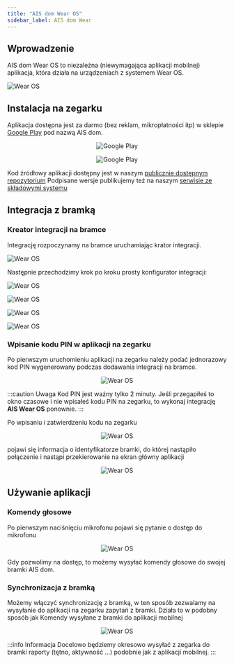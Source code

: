 ```yaml
---
title: "AIS dom Wear OS"
sidebar_label: AIS dom Wear
---
```



## Wprowadzenie

AIS dom Wear OS to niezależna (niewymagająca aplikacji mobilnej) aplikacja, która działa na urządzeniach z systemem Wear OS.


![Wear OS](/img/en/blog/202009/wear_os_1.jpeg)


## Instalacja na zegarku

Aplikacja dostępna jest za darmo (bez reklam, mikropłatności itp) w sklepie [Google Play](https://play.google.com/store/apps/details?id=pl.sviete.dom) pod nazwą AIS dom.
<center>

![Google Play](/img/en/frontend/barcode_go_to_apk_in_google_play.png)

![Google Play](/img/main/google-play-badge.png)

</center>

Kod źródłowy aplikacji dostępny jest w naszym [publicznie dostępnym repozytorium](https://github.com/sviete/AIS-dom-wear)
Podpisane wersje publikujemy też na naszym [serwisie ze składowymi systemu](https://powiedz.co/ota/)



## Integracja z bramką


### Kreator integracji na bramce

Integrację rozpoczynamy na bramce uruchamiając krator integracji.


![Wear OS](/img/en/frontend/wear_os_wiz_1.png)

Następnie przechodzimy krok po kroku prosty konfigurator integracji:

![Wear OS](/img/en/frontend/wear_os_wiz_2.png)

![Wear OS](/img/en/frontend/wear_os_wiz_3.png)

![Wear OS](/img/en/frontend/wear_os_wiz_4.png)

![Wear OS](/img/en/frontend/wear_os_wiz_5.png)

### Wpisanie kodu PIN w aplikacji na zegarku


Po pierwszym uruchomieniu aplikacji na zegarku należy podać jednorazowy kod PIN wygenerowany podczas dodawania integracji na bramce.

<center>

![Wear OS](/img/en/frontend/wear_os_wiz_6.png)

</center>

:::caution Uwaga
Kod PIN jest ważny tylko 2 minuty. Jeśli przegapiłeś to okno czasowe i nie wpisałeś kodu PIN na zegarku, to wykonaj integrację **AIS Wear OS** ponownie.
:::


Po wpisaniu i zatwierdzeniu kodu na zegarku

<center>

![Wear OS](/img/en/frontend/wear_os_wiz_7.png)

</center>

pojawi się informacja o identyfikatorze bramki, do której nastąpiło połączenie i nastąpi przekierowanie na ekran główny aplikacji

<center>

![Wear OS](/img/en/frontend/wear_os_wiz_8.png)

</center>


## Używanie aplikacji

### Komendy głosowe

Po pierwszym naciśnięciu mikrofonu pojawi się pytanie o dostęp do mikrofonu

<center>

![Wear OS](/img/en/frontend/wear_os_wiz_10.png)

</center>


Gdy pozwolimy na dostęp, to możemy wysyłać komendy głosowe do swojej bramki AIS dom.

### Synchronizacja z bramką

Możemy włączyć synchronizację z bramką, w ten sposób zezwalamy na wysyłanie do aplikacji na zegarku zapytań z bramki. Działa to w podobny sposób jak Komendy wysyłane z bramki do aplikacji mobilnej
<center>

![Wear OS](/img/en/frontend/wear_os_wiz_11.png)

</center>

:::info Informacja
Docelowo będziemy okresowo wysyłać z zegarka do bramki raporty (tętno, aktywność ...) podobnie jak z aplikacji mobilnej.
:::



